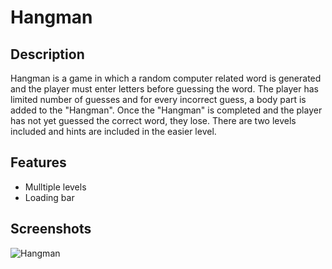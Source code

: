 # Hangman

## Description
Hangman is a game in which a random computer related word is generated and the player must enter letters before guessing the word. The player has limited number of guesses and for every incorrect guess, a body part is added to the "Hangman". Once the "Hangman" is completed and the player has not yet guessed the correct word, they lose. There are two levels included and hints are included in the easier level.

## Features
* Mulltiple levels
* Loading bar

## Screenshots
![Hangman](http://richarddang.com/images/portfolio/hangman.gif)
